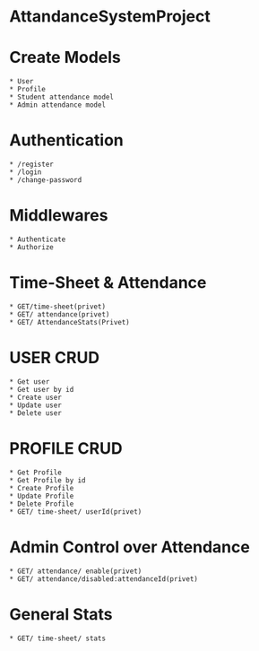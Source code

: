 # AttandanceSystemProject

# Create Models

    * User
    * Profile
    * Student attendance model
    * Admin attendance model

# Authentication

    * /register
    * /login
    * /change-password

# Middlewares

    * Authenticate
    * Authorize

# Time-Sheet & Attendance

    * GET/time-sheet(privet)
    * GET/ attendance(privet)
    * GET/ AttendanceStats(Privet)

# USER CRUD

    * Get user
    * Get user by id
    * Create user
    * Update user
    * Delete user

# PROFILE CRUD

    * Get Profile
    * Get Profile by id
    * Create Profile
    * Update Profile
    * Delete Profile
    * GET/ time-sheet/ userId(privet)

# Admin Control over Attendance

    * GET/ attendance/ enable(privet)
    * GET/ attendance/disabled:attendanceId(privet)

# General Stats

    * GET/ time-sheet/ stats
